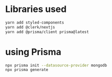 # Libraries used

```bash
yarn add styled-components
yarn add @clerk/nextjs
yarn add @prisma/client prisma@latest
```

# using Prisma

```bash
npx prisma init --datasource-provider mongodb
npx prisma generate
```
